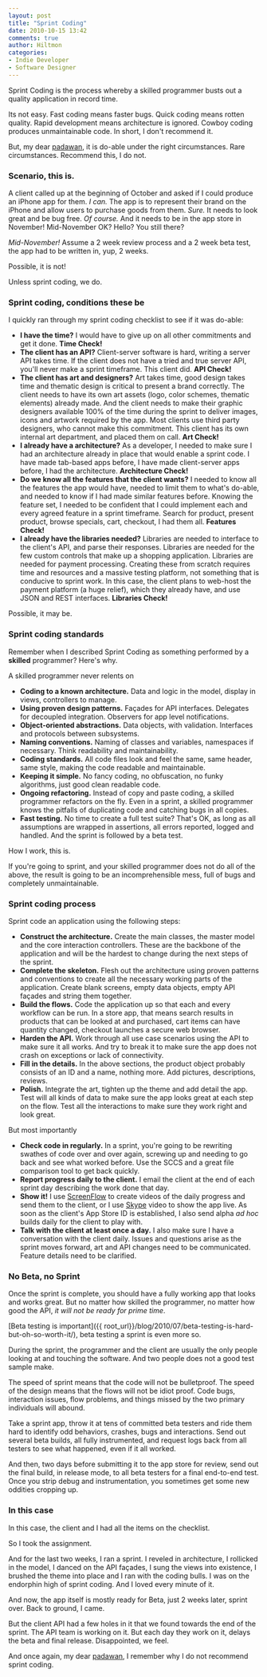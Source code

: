 ```yaml
---
layout: post
title: "Sprint Coding"
date: 2010-10-15 13:42
comments: true
author: Hiltmon
categories:
- Indie Developer
- Software Designer
---
```


Sprint Coding is the process whereby a skilled programmer busts out a quality application in record time.

Its not easy.  Fast coding means faster bugs.  Quick coding means rotten quality. Rapid development means architecture is ignored.  Cowboy coding produces unmaintainable code.  In short, I don't recommend it.

But, my dear [padawan](http://starwars.wikia.com/wiki/Padawan), it is do-able under the right circumstances.  Rare circumstances.  Recommend this, I do not.

### Scenario, this is.

A client called up at the beginning of October and asked if I could produce an iPhone app for them.  _I can._ The app is to represent their brand on the iPhone and allow users to purchase goods from them.  _Sure._  It needs to look great and be bug free.  _Of course._  And it needs to be in the app store in November!  Mid-November OK?  Hello? You still there?

_Mid-November!_  Assume a 2 week review process and a 2 week beta test, the app had to be written in, yup, 2 weeks.

Possible, it is not!

Unless sprint coding, we do.

### Sprint coding, conditions these be

I quickly ran through my sprint coding checklist to see if it was do-able:

* **I have the time?** I would have to give up on all other commitments and get it done.  **Time Check!**
* **The client has an API?** Client-server software is hard, writing a server API takes time.  If the client does not have a tried and true server API, you'll never make a sprint timeframe.  This client did.  **API Check!**
* **The client has art and designers?**  Art takes time, good design takes time and thematic design is critical to present a brand correctly.  The client needs to have its own art assets (logo, color schemes, thematic elements) already made.  And the client needs to make their graphic designers available 100% of the time during the sprint to deliver images, icons and artwork required by the app.  Most clients use third party designers, who cannot make this commitment.  This client has its own internal art department, and placed them on call.  **Art Check!**
* **I already have a architecture?**  As a developer, I needed to make sure I had an architecture already in place that would enable a sprint code.  I have made tab-based apps before, I have made client-server apps before, I had the architecture.  **Architecture Check!**
* **Do we know all the features that the client wants?**  I needed to know all the features the app would have, needed to limit them to what's do-able, and needed to know if I had made similar features before. Knowing the feature set, I needed to be confident that I could implement each and every agreed feature in a sprint timeframe.  Search for product, present product, browse specials, cart, checkout, I had them all.  **Features Check!**
* **I already have the libraries needed?**  Libraries are needed to interface to the client's API, and parse their responses.  Libraries are needed for the few custom controls that make up a shopping application.  Libraries are needed for payment processing.  Creating these from scratch requires time and resources and a massive testing platform, not something that is conducive to sprint work.  In this case, the client plans to web-host the payment platform (a huge relief), which they already have, and use JSON and REST interfaces.  **Libraries Check!**

Possible, it may be.

### Sprint coding standards

Remember when I described Sprint Coding as something performed by a **skilled** programmer?  Here's why.

A skilled programmer never relents on

* **Coding to a known architecture.**  Data and logic in the model, display in views, controllers to manage.
* **Using proven design patterns.**  Façades for API interfaces.  Delegates for decoupled integration.  Observers for app level notifications.
* **Object-oriented abstractions.**  Data objects, with validation.  Interfaces and protocols between subsystems.
* **Naming conventions.**  Naming of classes and variables, namespaces if necessary.  Think readability and maintainability.
* **Coding standards.**  All code files look and feel the same, same header, same style, making the code readable and maintainable.
* **Keeping it simple.**  No fancy coding, no obfuscation, no funky algorithms, just good clean readable code.
* **Ongoing refactoring.**  Instead of copy and paste coding, a skilled programmer refactors on the fly.  Even in a sprint, a skilled programmer knows the pitfalls of duplicating code and catching bugs in all copies.
* **Fast testing.**  No time to create a full test suite?  That's OK, as long as all assumptions are wrapped in assertions, all errors reported, logged and handled.  And the sprint is followed by a beta test.

How I work, this is.

If you're going to sprint, and your skilled programmer does not do all of the above, the result is going to be an incomprehensible mess, full of bugs and completely unmaintainable.

### Sprint coding process

Sprint code an application using the following steps:

* **Construct the architecture.**  Create the main classes, the master model and the core interaction controllers.  These are the backbone of the application and will be the hardest to change during the next steps of the sprint.
* **Complete the skeleton.**  Flesh out the architecture using proven patterns and conventions to create all the necessary working parts of the application.  Create blank screens, empty data objects, empty API façades and string them together.
* **Build the flows.**  Code the application up so that each and every workflow can be run.  In a store app, that means search results in products that can be looked at and purchased, cart items can have quantity changed, checkout launches a secure web browser.
* **Harden the API.**  Work through all use case scenarios using the API to make sure it all works.  And try to break it to make sure the app does not crash on exceptions or lack of connectivity.
* **Fill in the details.**  In the above sections, the product object probably consists of an ID and a name, nothing more.  Add pictures, descriptions, reviews.
* **Polish.**  Integrate the art, tighten up the theme and add detail the app. Test will all kinds of data to make sure the app looks great at each step on the flow.  Test all the interactions to make sure they work right and look great.

But most importantly

* **Check code in regularly.**  In a sprint, you're going to be rewriting swathes of code over and over again, screwing up and needing to go back and see what worked before.  Use the SCCS and a great file comparison tool to get back quickly.
* **Report progress daily to the client.**  I email the client at the  end of each sprint day describing the work done that day.
* **Show it!**  I use [ScreenFlow](http://www.telestream.net/screen-flow/overview.htm) to create videos of the daily progress and send them to the client, or I use [Skype]() video to show the app live.  As soon as the client's App Store ID is established, I also send alpha _ad hoc_ builds daily for the client to play with.
* **Talk with the client at least once a day.**  I also make sure I have a conversation with the client daily.  Issues and questions arise as the sprint moves forward, art and API changes need to be communicated.  Feature details need to be clarified.

### No Beta, no Sprint

Once the sprint is complete, you should have a fully working app that looks and works great.  But no matter how skilled the programmer, no matter how good the API, _it will not be ready for prime time_.

[Beta testing is important]({{ root_url}}/blog/2010/07/beta-testing-is-hard-but-oh-so-worth-it/), beta testing a sprint is even more so.

During the sprint, the programmer and the client are usually the only people looking at and touching the software.  And two people does not a good test sample make.

The speed of sprint means that the code will not be bulletproof.  The speed of the design means that the flows will not be idiot proof.  Code bugs, interaction issues, flow problems, and things missed by the two primary individuals will abound.

Take a sprint app, throw it at tens of committed beta testers and ride them hard to identify odd behaviors, crashes, bugs and interactions.  Send out several beta builds, all fully instrumented, and request logs back from all testers to see what happened, even if it all worked.

And then, two days before submitting it to the app store for review, send out the final build, in release mode, to all beta testers for a final end-to-end test.  Once you strip debug and instrumentation, you sometimes get some new oddities cropping up.

### In this case

In this case, the client and I had all the items on the checklist.  

So I took the assignment.

And for the last two weeks, I ran a sprint.  I reveled in architecture, I rollicked in the model, I danced on the API façades, I sung the views into existence, I brushed the theme into place and I ran with the coding bulls.  I was on the endorphin high of sprint coding.  And I loved every minute of it.

And now, the app itself is mostly ready for Beta, just 2 weeks later, sprint over.  Back to ground, I came.

But the client API had a few holes in it that we found towards the end of the sprint.  The API team is working on it.  But each day they work on it, delays the beta and final release.  Disappointed, we feel.

And once again, my dear [padawan](http://starwars.wikia.com/wiki/Padawan), I remember why I do not recommend sprint coding.

